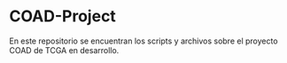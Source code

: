# COAD-Project
En este repositorio se encuentran los scripts y archivos sobre el proyecto COAD de TCGA en desarrollo.
